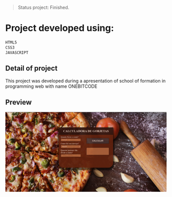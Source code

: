 > Status project: Finished.

# Project developed using:
```
HTML5
CSS3
JAVASCRIPT
```

## Detail of project
This project was developed during a apresentation of school of formation in programming web with name ONEBITCODE

## Preview
![](./img/preview.png)